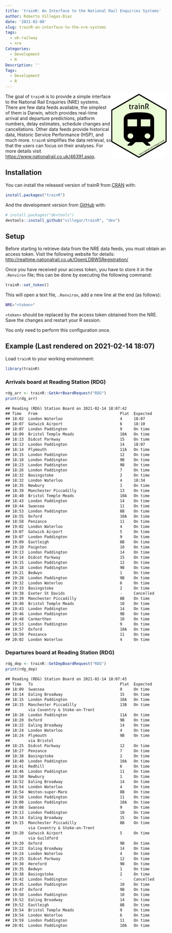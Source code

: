 ```yaml
---
title: 'trainR: An Interface to the National Rail Enquiries Systems'
author: Roberto Villegas-Diaz
date: '2021-02-08'
slug: trainR-an-interface-to-the-nre-systems
tags:
  - uk-railway
  - nre
Categories:
  - Development
  - R
Description: ''
Tags:
  - Development
  - R
---
```


<img src="https://raw.githubusercontent.com/villegar/trainR/main/inst/images/logo.png" alt="logo" align="right" height=200px/>

The goal of `trainR` is to provide a simple interface to the 
National Rail Enquiries (NRE) systems. There are few data feeds 
available, the simplest of them is Darwin, which provides real-time 
arrival and departure predictions, platform numbers, delay estimates, 
schedule changes and cancellations. Other data feeds provide historical 
data, Historic Service Performance (HSP), and much more. `trainR` 
simplifies the data retrieval, so that the users can focus on their 
analyses. For more details visit 
https://www.nationalrail.co.uk/46391.aspx.

## Installation

You can install the released version of trainR from [CRAN](https://CRAN.R-project.org) with:

``` r
install.packages("trainR")
```

And the development version from [GitHub](https://github.com/) with:

``` r
# install.packages("devtools")
devtools::install_github("villegar/trainR", "dev")
```

## Setup
Before starting to retrieve data from the NRE data feeds, you must obtain an access token. 
Visit the following website for details: http://realtime.nationalrail.co.uk/OpenLDBWSRegistration/

Once you have received your access token, you have to store it in the `.Renviron` file; this can be 
done by executing the following command:


```r
trainR::set_token()
```

This will open a text file, `.Renviron`, add a new line at the end (as follows):

```bash
NRE="<token>"
```

`<token>` should be replaced by the access token obtained from the NRE. Save the changes and restart 
your R session.

You only need to perform this configuration once.

## Example (Last rendered on 2021-02-14 18:07)

Load `trainR` to your working environment:

```r
library(trainR)
```

### Arrivals board at Reading Station (RDG)


```r
rdg_arr <- trainR::GetArrBoardRequest("RDG")
print(rdg_arr)
```

```
## Reading (RDG) Station Board on 2021-02-14 18:07:42
## Time   From                                    Plat  Expected
## 18:02  London Waterloo                         4     18:07
## 18:07  Gatwick Airport                         6     18:10
## 18:07  London Paddington                       9     On time
## 18:09  Bristol Temple Meads                    10A   On time
## 18:13  Didcot Parkway                          15    On time
## 18:13  London Paddington                       14    18:07
## 18:14  Plymouth                                11A   On time
## 18:15  London Paddington                       12    On time
## 18:18  London Paddington                       9B    On time
## 18:23  London Paddington                       9B    On time
## 18:26  London Paddington                       7     On time
## 18:32  Basingstoke                             2     On time
## 18:32  London Waterloo                         4     18:34
## 18:35  Newbury                                 1     On time
## 18:39  Manchester Piccadilly                   13    On time
## 18:40  Bristol Temple Meads                    10A   On time
## 18:43  London Paddington                       14    On time
## 18:44  Swansea                                 11    On time
## 18:53  London Paddington                       8B    On time
## 18:55  Oxford                                  10A   On time
## 18:58  Penzance                                11    On time
## 19:02  London Waterloo                         4     On time
## 19:07  Gatwick Airport                         5     On time
## 19:07  London Paddington                       9     On time
## 19:09  Eastleigh                               8B    On time
## 19:10  Paignton                                10    On time
## 19:13  London Paddington                       14    On time
## 19:14  Didcot Parkway                          15    On time
## 19:15  London Paddington                       12    On time
## 19:18  London Paddington                       9B    On time
## 19:21  Bedwyn                                  1     On time
## 19:28  London Paddington                       9B    On time
## 19:32  London Waterloo                         6     On time
## 19:33  Basingstoke                             2     On time
## 19:38  Exeter St Davids                        -     Cancelled
## 19:39  Manchester Piccadilly                   8B    On time
## 19:40  Bristol Temple Meads                    10    On time
## 19:43  London Paddington                       14    On time
## 19:46  London Paddington                       9B    On time
## 19:48  Carmarthen                              10    On time
## 19:53  London Paddington                       9     On time
## 19:57  Oxford                                  10A   On time
## 19:59  Penzance                                11    On time
## 20:02  London Waterloo                         4     On time
```

### Departures board at Reading Station (RDG)


```r
rdg_dep <- trainR::GetDepBoardRequest("RDG")
print(rdg_dep)
```

```
## Reading (RDG) Station Board on 2021-02-14 18:07:45
## Time   To                                      Plat  Expected
## 18:09  Swansea                                 9     On time
## 18:14  Ealing Broadway                         15    On time
## 18:15  London Paddington                       10A   On time
## 18:15  Manchester Piccadilly                   13B   On time
##        via Coventry & Stoke-on-Trent           
## 18:18  London Paddington                       11A   On time
## 18:20  Oxford                                  9B    On time
## 18:22  Ealing Broadway                         14    On time
## 18:24  London Waterloo                         4     On time
## 18:24  Plymouth                                9B    On time
##        via Bristol                             
## 18:25  Didcot Parkway                          12    On time
## 18:27  Penzance                                7     On time
## 18:38  Basingstoke                             2     On time
## 18:40  London Paddington                       10A   On time
## 18:41  Redhill                                 6     On time
## 18:46  London Paddington                       11    On time
## 18:50  Newbury                                 1     On time
## 18:52  Ealing Broadway                         14    On time
## 18:54  London Waterloo                         4     On time
## 18:54  Weston-super-Mare                       8B    On time
## 18:58  London Paddington                       11    On time
## 19:00  London Paddington                       10A   On time
## 19:08  Swansea                                 9     On time
## 19:13  London Paddington                       10    On time
## 19:14  Ealing Broadway                         15    On time
## 19:15  Manchester Piccadilly                   8B    On time
##        via Coventry & Stoke-on-Trent           
## 19:20  Gatwick Airport                         5     On time
##        via Guildford                           
## 19:20  Oxford                                  9B    On time
## 19:22  Ealing Broadway                         14    On time
## 19:24  London Waterloo                         4     On time
## 19:25  Didcot Parkway                          12    On time
## 19:30  Hereford                                9B    On time
## 19:35  Bedwyn                                  1     On time
## 19:38  Basingstoke                             2     On time
## 19:42  London Paddington                       -     Cancelled
## 19:45  London Paddington                       10    On time
## 19:47  Oxford                                  9B    On time
## 19:50  London Paddington                       10    On time
## 19:52  Ealing Broadway                         14    On time
## 19:52  Eastleigh                               8B    On time
## 19:54  Bristol Temple Meads                    9     On time
## 19:54  London Waterloo                         6     On time
## 19:59  London Paddington                       11    On time
## 20:01  London Paddington                       10A   On time
```
